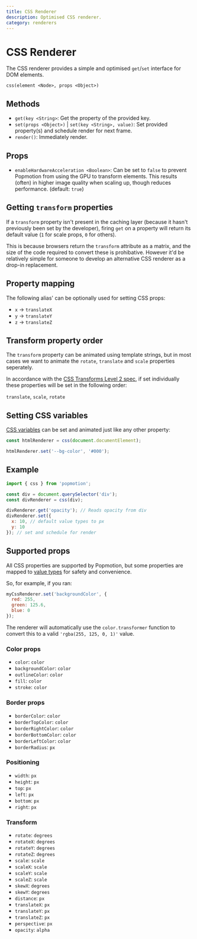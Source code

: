```yaml
---
title: CSS Renderer
description: Optimised CSS renderer.
category: renderers
---
```


# CSS Renderer

The CSS renderer provides a simple and optimised `get`/`set` interface for DOM elements.

`css(element <Node>, props <Object>)`

## Methods
- `get(key <String>`: Get the property of the provided key.
- `set(props <Object>)` | `set(key <String>, value)`: Set provided property(s) and schedule render for next frame.
- `render()`: Immediately render.

## Props
- `enableHardwareAcceleration <Boolean>`: Can be set to `false` to prevent Popmotion from using the GPU to transform elements. This results (often) in higher image quality when scaling up, though reduces performance. (default: `true`)

## Getting `transform` properties
If a `transform` property isn't present in the caching layer (because it hasn't previously been set by the developer), firing `get` on a property will return its default value (`1` for scale props, `0` for others).

This is because browsers return the `transform` attribute as a matrix, and the size of the code required to convert these is prohibative. However it'd be relatively simple for someone to develop an alternative CSS renderer as a drop-in replacement.

## Property mapping
The following alias' can be optionally used for setting CSS props:

- `x` -> `translateX`
- `y` -> `translateY`
- `z` -> `translateZ`

## Transform property order
The `transform` property can be animated using template strings, but in most cases we want to animate the `rotate`, `translate` and `scale` properties seperately.

In accordance with the [CSS Transforms Level 2 spec](https://drafts.csswg.org/css-transforms-2/#individual-transforms), if set individually these properties will be set in the following order:

`translate`, `scale`, `rotate`

## Setting CSS variables

[CSS variables](https://css-tricks.com/difference-between-types-of-css-variables/#article-header-id-1) can be set and animated just like any other property:

```javascript
const htmlRenderer = css(document.documentElement);

htmlRenderer.set('--bg-color', '#000');
```

## Example

```javascript
import { css } from 'popmotion';

const div = document.querySelector('div');
const divRenderer = css(div);

divRenderer.get('opacity'); // Reads opacity from div
divRenderer.set({
  x: 10, // default value types to px
  y: 10
}); // set and schedule for render
```

## Supported props

All CSS properties are supported by Popmotion, but some properties are mapped to [value types](/api/value-types) for safety and convenience.

So, for example, if you ran:

```javascript
myCssRenderer.set('backgroundColor', {
  red: 255,
  green: 125.6,
  blue: 0
});
```

The renderer will automatically use the `color.transformer` function to convert this to a valid `'rgba(255, 125, 0, 1)'` value.

### Color props
- `color`: `color`
- `backgroundColor`: `color`
- `outlineColor`: `color`
- `fill`: `color`
- `stroke`: `color`

### Border props
- `borderColor`: `color`
- `borderTopColor`: `color`
- `borderRightColor`: `color`
- `borderBottomColor`: `color`
- `borderLeftColor`: `color`
- `borderRadius`: `px`

### Positioning
- `width`: `px`
- `height`: `px`
- `top`: `px`
- `left`: `px`
- `bottom`: `px`
- `right`: `px`

### Transform 
- `rotate`: `degrees`
- `rotateX`: `degrees`
- `rotateY`: `degrees`
- `rotateZ`: `degrees`
- `scale`: `scale`
- `scaleX`: `scale`
- `scaleY`: `scale`
- `scaleZ`: `scale`
- `skewX`: `degrees`
- `skewY`: `degrees`
- `distance`: `px`
- `translateX`: `px`
- `translateY`: `px`
- `translateZ`: `px`
- `perspective`: `px`
- `opacity`: `alpha`
